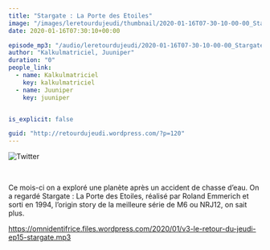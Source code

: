 ```yaml
---
title: "Stargate : La Porte des Etoiles"
image: "/images/leretourdujeudi/thumbnail/2020-01-16T07-30-10-00-00_StargateLaPortedesEtoiles.jpg"
date: 2020-01-16T07:30:10+00:00

episode_mp3: "/audio/leretourdujeudi/2020-01-16T07-30-10-00-00_StargateLaPortedesEtoiles.mp3"
author: "Kalkulmatriciel, Juuniper"
duration: "0"
people_link: 
  - name: Kalkulmatriciel
    key: kalkulmatriciel
  - name: Juuniper
    key: juuniper


is_explicit: false

guid: "http://retourdujeudi.wordpress.com/?p=120"
---
```


<PodcastHeader/>

<!-- ECRIRE LA DESCRIPTION DE L'EPISODE SOUS CETTE LIGNE -->
<p><img src="/resources/leretourdujeudi/2020-01-16T07-30-10-00-00_StargateLaPortedesEtoiles/twitter.jpg" alt="Twitter"></p>
<p>&nbsp;</p>
<p>Ce mois-ci on a exploré une planète après un accident de chasse d’eau. On a regardé Stargate : La Porte des Etoiles, réalisé par Roland Emmerich et sorti en 1994, l’origin story de la meilleure série de M6 ou NRJ12, on sait plus.</p>
<p><a href="https://omnidentifrice.files.wordpress.com/2020/01/v3-le-retour-du-jeudi-ep15-stargate.mp3" rel="nofollow">https://omnidentifrice.files.wordpress.com/2020/01/v3-le-retour-du-jeudi-ep15-stargate.mp3</a></p>
<p>&nbsp;</p>



